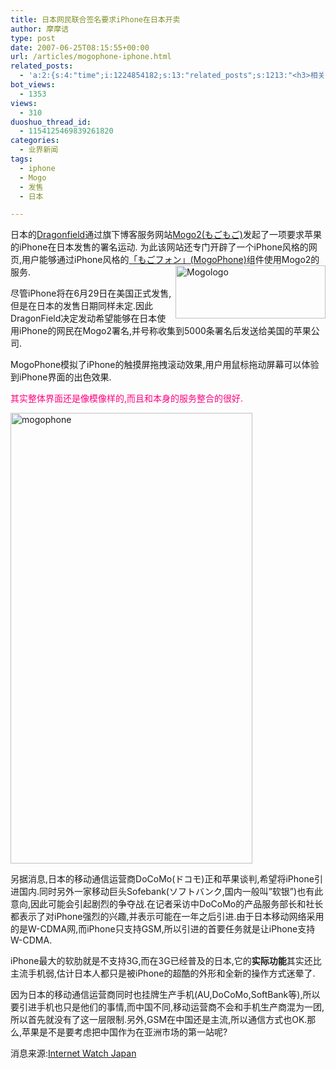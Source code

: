 ```yaml
---
title: 日本网民联合签名要求iPhone在日本开卖
author: 摩摩诘
type: post
date: 2007-06-25T08:15:55+00:00
url: /articles/mogophone-iphone.html
related_posts:
  - 'a:2:{s:4:"time";i:1224854182;s:13:"related_posts";s:1213:"<h3>相关日志</h3><ul class="related_post"><li><a href="http://www.digglife.cn/articles/funny-coincidence-japan.html" title="照片中有趣的巧合之日本篇">照片中有趣的巧合之日本篇</a></li><li><a href="http://www.digglife.cn/articles/horikitamaki.html" title="堀北真希出演「雷顿教授与恶魔之箱」配音">堀北真希出演「雷顿教授与恶魔之箱」配音</a></li><li><a href="http://www.digglife.cn/articles/blogbrilliant-dream.html" title="据传世界第一博客">据传世界第一博客</a></li><li><a href="http://www.digglife.cn/articles/sanspo.html" title="日本网站之サンスポ(sanspo)">日本网站之サンスポ(sanspo)</a></li><li><a href="http://www.digglife.cn/articles/carton.html" title="疼痛新闻:痛いニュース">疼痛新闻:痛いニュース</a></li><li><a href="http://www.digglife.cn/articles/japans-gigazine.html" title="日本的煎蛋&#8211;Gigazine">日本的煎蛋&#8211;Gigazine</a></li><li><a href="http://www.digglife.cn/articles/animetion-character-become-councillor.html" title="恶搞:动漫人物泉こなた荣登日本参议院议员候选">恶搞:动漫人物泉こなた荣登日本参议院议员候选</a></li></ul>";}'
bot_views:
  - 1353
views:
  - 310
duoshuo_thread_id:
  - 1154125469839261820
categories:
  - 业界新闻
tags:
  - iphone
  - Mogo
  - 发售
  - 日本

---
```

日本的<a target="_blank" href="http://www.dragonfield.com/">Dragonfield</a>通过旗下博客服务网站<a target="_blank" href="http://mogo2.jp/top">Mogo2(もごもご)</a>发起了一项要求苹果的iPhone在日本发售的署名运动. 为此该网站还专门开辟了一个iPhone风格的网页,用户能够通过iPhone风格的<a target="_blank" href="http://mogo2.jp/iphone/home.html">「もごフォン」(MogoPhone)</a>组件使用Mogo2的服务.<a atomicselection="true" href="https://www.digglife.net/wp-content/uploads/3/379/2007/06/mogologo.gif"><img align="right" width="240" src="http://digglife.qiniudn.com/wp-content/uploads/3/379/2007/06/mogologo-thumb.gif" alt="Mogologo" height="85" /></a>

尽管iPhone将在6月29日在美国正式发售,但是在日本的发售日期同样未定.因此DragonField决定发动希望能够在日本使用iPhone的网民在Mogo2署名,并号称收集到5000条署名后发送给美国的苹果公司.

MogoPhone模拟了iPhone的触摸屏拖拽滚动效果,用户用鼠标拖动屏幕可以体验到iPhone界面的出色效果.

<!--more-->

<font color="#ff0080">其实整体界面还是像模像样的,而且和本身的服务整合的很好.</font>

<a atomicselection="true" href="https://www.digglife.net/wp-content/uploads/3/379/2007/06/mogophone.png"><img width="387" src="http://digglife.qiniudn.com/wp-content/uploads/3/379/2007/06/mogophone-thumb.png" alt="mogophone" height="721" /></a>

另据消息,日本的移动通信运营商DoCoMo(ドコモ)正和苹果谈判,希望将iPhone引进国内.同时另外一家移动巨头Sofebank(ソフトバンク,国内一般叫&#8221;软银&#8221;)也有此意向,因此可能会引起剧烈的争夺战.在记者采访中DoCoMo的产品服务部长和社长都表示了对iPhone强烈的兴趣,并表示可能在一年之后引进.由于日本移动网络采用的是W-CDMA网,而iPhone只支持GSM,所以引进的首要任务就是让iPhone支持W-CDMA.

iPhone最大的软肋就是不支持3G,而在3G已经普及的日本,它的**实际功能**其实还比主流手机弱,估计日本人都只是被iPhone的超酷的外形和全新的操作方式迷晕了.

因为日本的移动通信运营商同时也挂牌生产手机(AU,DoCoMo,SoftBank等),所以要引进手机也只是他们的事情,而中国不同,移动运营商不会和手机生产商混为一团,所以首先就没有了这一层限制.另外,GSM在中国还是主流,所以通信方式也OK.那么,苹果是不是要考虑把中国作为在亚洲市场的第一站呢?

消息来源:<a target="_blank" href="http://internet.watch.impress.co.jp/cda/news/2007/06/22/16133.html">Internet Watch Japan</a>